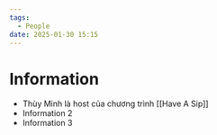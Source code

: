 ```yaml
---
tags:
  - People
date: 2025-01-30 15:15
---
```


# Information

- Thùy Minh là host của chương trình [[Have A Sip]]
- Information 2
- Information 3